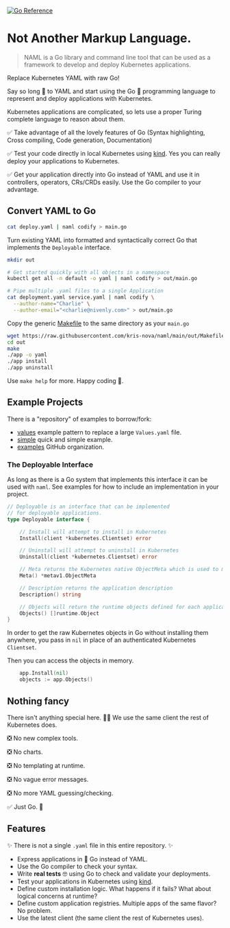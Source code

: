 [![Go Reference](https://pkg.go.dev/badge/github.com/kris-nova/naml.svg)](https://pkg.go.dev/github.com/kris-nova/naml)

# Not Another Markup Language.

> NAML is a Go library and command line tool that can be used as a framework to develop and deploy Kubernetes applications.

Replace Kubernetes YAML with raw Go!

Say so long 👋 to YAML and start using the Go 🎉 programming language to represent and deploy applications with Kubernetes.

Kubernetes applications are complicated, so lets use a proper Turing complete language to reason about them.

✅ Take advantage of all the lovely features of Go (Syntax highlighting, Cross compiling, Code generation, Documentation)

✅ Test your code directly in local Kubernetes using [kind](https://github.com/kubernetes-sigs/kind). Yes you can really deploy your applications to Kubernetes.

✅ Get your application directly into Go instead of YAML and use it in controllers, operators, CRs/CRDs easily. Use the Go compiler to your advantage.

## Convert YAML to Go

```bash
cat deploy.yaml | naml codify > main.go
```

Turn existing YAML into formatted and syntactically correct Go that implements the `Deployable` interface.

```bash
mkdir out

# Get started quickly with all objects in a namespace
kubectl get all -n default -o yaml | naml codify > out/main.go

# Pipe multiple .yaml files to a single Application
cat deployment.yaml service.yaml | naml codify \
  --author-name="Charlie" \
  --author-email="<charlie@nivenly.com>" > out/main.go
```

Copy the generic [Makefile](https://github.com/kris-nova/naml/blob/main/out/Makefile) to the same directory as your `main.go`

```bash 
wget https://raw.githubusercontent.com/kris-nova/naml/main/out/Makefile -o out/Makefile
cd out
make
./app -o yaml
./app install 
./app uninstall
```

Use `make help` for more. Happy coding 🎉.

## Example Projects

There is a "repository" of examples to borrow/fork:

- [values](https://github.com/naml-examples/full/blob/main/app.go#L52-L79) example pattern to replace a large `Values.yaml` file.
- [simple](https://github.com/naml-examples/simple) quick and simple example.
- [examples](https://github.com/naml-examples) GitHub organization.


### The Deployable Interface

As long as there is a Go system that implements this interface it can be used with `naml`. See examples for how to include an implementation in your project.

```go
// Deployable is an interface that can be implemented
// for deployable applications.
type Deployable interface {

    // Install will attempt to install in Kubernetes
    Install(client *kubernetes.Clientset) error

    // Uninstall will attempt to uninstall in Kubernetes
    Uninstall(client *kubernetes.Clientset) error

    // Meta returns the Kubernetes native ObjectMeta which is used to manage applications with naml.
    Meta() *metav1.ObjectMeta

    // Description returns the application description
    Description() string

    // Objects will return the runtime objects defined for each application
    Objects() []runtime.Object
}
```

In order to get the raw Kubernetes objects in Go without installing them anywhere, you pass in `nil` in place of an authenticated Kubernetes `Clientset`. 

Then you can access the objects in memory.

```go
    app.Install(nil)
    objects := app.Objects()
```

## Nothing fancy

There isn't anything special here. 🤷‍♀ We use the same client the rest of Kubernetes does.

 ❎ No new complex tools.

 ❎ No charts.

 ❎ No templating at runtime.

 ❎ No vague error messages.
 
 ❎ No more YAML guessing/checking.

 ✅ Just Go. 🎉

## Features

✨ There is not a single `.yaml` file in this entire repository. ✨

 - Express applications in 🎉 Go instead of YAML.
 - Use the Go compiler to check your syntax.
 - Write **real tests** 🤓 using Go to check and validate your deployments.
 - Test your applications in Kubernetes using [kind](https://github.com/kubernetes-sigs/kind).
 - Define custom installation logic. What happens if it fails? What about logical concerns at runtime?
 - Define custom application registries. Multiple apps of the same flavor? No problem.
 - Use the latest client (the same client the rest of Kubernetes uses).
